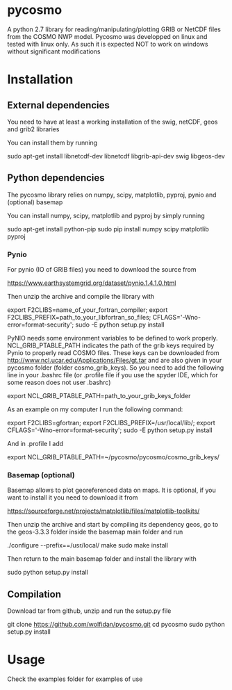 # pycosmo
A python 2.7 library for reading/manipulating/plotting GRIB or NetCDF files from the COSMO NWP model. Pycosmo was developped
on linux and tested with linux only. As such it is expected NOT to work on windows without significant modifications

# Installation

## External dependencies
You need to have at least a working installation of the swig, netCDF, geos and grib2 libraries 

You can install them by running

sudo apt-get install libnetcdf-dev libnetcdf libgrib-api-dev swig libgeos-dev

## Python dependencies
The pycosmo library relies on numpy, scipy, matplotlib, pyproj, pynio and (optional) basemap

You can install  numpy, scipy, matplotlib and pyproj by simply running

sudo apt-get install python-pip
sudo pip install numpy scipy matplotlib pyproj

### Pynio
For pynio (IO of GRIB files) you need to download the source from

https://www.earthsystemgrid.org/dataset/pynio.1.4.1.0.html

Then unzip the archive and compile the library with

export F2CLIBS=name_of_your_fortran_compiler; export F2CLIBS_PREFIX=path_to_your_libfortran_so_files; CFLAGS='-Wno-error=format-security'; sudo -E python setup.py install

PyNIO needs some environment variables to be defined to work properly. NCL_GRIB_PTABLE_PATH indicates the path of the grib keys required by Pynio to properly read COSMO files.
These keys can be downloaded from http://www.ncl.ucar.edu/Applications/Files/gt.tar and are also given in your pycosmo folder (folder cosmo_grib_keys). So you need to add the following line in your .bashrc file (or .profile file if you use the spyder IDE, which for some reason does not user .bashrc)

export NCL_GRIB_PTABLE_PATH=path_to_your_grib_keys_folder

As an example on my computer I run the following command:

export F2CLIBS=gfortran; export F2CLIBS_PREFIX=/usr/local/lib/; export CFLAGS='-Wno-error=format-security'; sudo -E python setup.py install

And in .profile I add

export NCL_GRIB_PTABLE_PATH=~/pycosmo/pycosmo/cosmo_grib_keys/
 

### Basemap (optional)

Basemap allows to plot georeferenced data on maps. It is optional, if you want to install it you need to download it from

https://sourceforge.net/projects/matplotlib/files/matplotlib-toolkits/

Then unzip the archive and start by compiling its dependency geos, go to the geos-3.3.3 folder inside the basemap main folder and run

./configure --prefix==/usr/local/
make
sudo make install

Then return to the main basemap folder and install the library with

sudo python setup.py install

## Compilation

Download tar from github, unzip and run the setup.py file

git clone https://github.com/wolfidan/pycosmo.git
cd pycosmo
sudo python setup.py install

# Usage
Check the examples folder for examples of use

